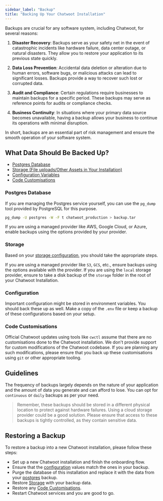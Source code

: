 ```yaml
---
sidebar_label: "Backup"
title: "Backing Up Your Chatwoot Installation"
---
```


Backups are crucial for any software system, including Chatwoot, for several reasons:

1. **Disaster Recovery**: Backups serve as your safety net in the event of catastrophic incidents like hardware failure, data center outage, or natural disasters. They allow you to restore your application to its previous state quickly.

2. **Data Loss Prevention**: Accidental data deletion or alteration due to human errors, software bugs, or malicious attacks can lead to significant losses. Backups provide a way to recover such lost or corrupted data.

3. **Audit and Compliance**: Certain regulations require businesses to maintain backups for a specific period. These backups may serve as reference points for audits or compliance checks.

4. **Business Continuity**: In situations where your primary data source becomes unavailable, having a backup allows your business to continue its operations with minimal disruption.

In short, backups are an essential part of risk management and ensure the smooth operation of your software system.

## What Data Should Be Backed Up?

- [Postgres Database](#postgres-database)
- [Storage (File uploads/Other Assets in Your Installation)](#storage)
- [Configuration Variables](#configuration)
- [Code Customisations](#code-customisations)


### Postgres Database

If you are managing the Postgres service yourself, you can use the `pg_dump` tool provided by PostgreSQL for this purpose.

```bash
pg_dump -U postgres -W -F t chatwoot_production > backup.tar
```

If you are using a managed provider like AWS, Google Cloud, or Azure, enable backups using the options provided by your provider.

### Storage

Based on your [storage configuration](/docs/self-hosted/configuration/environment-variables#configure-storage), you should take the appropriate steps. 

If you are using a managed provider like `S3`, `GCS`, etc., ensure backups using the options available with the provider.
If you are using the `local` storage provider, ensure to take a disk backup of the `storage` folder in the root of your Chatwoot Installation.

### Configuration

Important configuration might be stored in environment variables. You should back these up as well.
Make a copy of the `.env` file or keep a backup of these configurations based on your setup.

### Code Customisations

Official Chatwoot updates using tools like `cwctl` assume that there are no customisations done to the Chatwoot installation. We don't provide support for custom modifications of the Chatwoot codebase. If you are planning any such modifications, please ensure that you back up these customisations using `git` or other appropriate tooling.

## Guidelines

The frequency of backups largely depends on the nature of your application and the amount of data you generate and can afford to lose. You can opt for `continuous` or `daily` backups as per your need.

> Remember, these backups should be stored in a different physical location to protect against hardware failures. Using a cloud storage provider could be a good solution. Please ensure that access to these backups is tightly controlled, as they contain sensitive data.

## Restoring a Backup

To restore a backup into a new Chatwoot installation, please follow these steps:

- Set up a new Chatwoot installation and finish the onboarding flow.
- Ensure that the [configuration](#configuration) values match the ones in your backup.
- Purge the database of this installation and replace it with the data from your [postgres](#postgres-database) backup.
- Restore [Storage](#storage) with your backup data.
- Restore any [Code Customisations](#code-customisations).
- Restart Chatwoot services and you are good to go.
